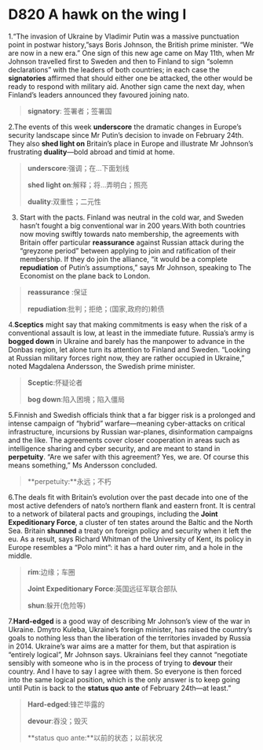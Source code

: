 # D820 A hawk on the wing I
1.“The invasion of Ukraine by Vladimir Putin was a massive punctuation point in post­war history,”says Boris Johnson, the British prime minister. “We are now in a new era.” One sign of this new age came on May 11th, when Mr Johnson travelled first to Sweden and then to Finland to sign “solemn declarations” with the leaders of both countries; in each case the **signatories** affirmed that should either one be attacked, the other would be ready to respond with military aid. Another sign came the next day, when Finland’s leaders announced they favoured joining nato.

> **signatory**: 签署者；签署国
 > 

2.The events of this week **underscore** the dramatic changes in Europe’s security landscape since Mr Putin’s decision to invade on February 24th. They also **shed light on** Britain’s place in Europe and illustrate Mr Johnson’s frustrating **duality**—bold abroad and timid at home.

> **underscore**:强调；在…下面划线
 > 
> **shed light on**:解释；将…弄明白；照亮
 > 
> **duality**:双重性；二元性
 > 

3. Start with the pacts. Finland was neutral in the cold war, and Sweden hasn’t fought a big conventional war in 200 years.With both countries now moving swiftly towards  nato membership, the agreements with Britain offer particular **reassurance** against Russian attack during the “grey­zone period” between applying to join and ratification of their membership. If they do join the alliance, “it would be a complete **repudiation** of Putin’s assumptions,” says Mr Johnson, speaking to  The Economist on the plane back to London.

> **reassurance** :保证
 > 
> **repudiation**:批判；拒绝；(国家,政府的)赖债
 > 

4.**Sceptics** might say that making commitments is easy when the risk of a conventional assault is low, at least in the immediate future. Russia’s army is **bogged down** in Ukraine and barely has the manpower to advance in the Donbas region, let alone turn its attention to Finland and Sweden. “Looking at Russian military forces right now, they are rather occupied in Ukraine,” noted Magdalena Andersson, the Swedish prime minister.

> **Sceptic**:怀疑论者
 > 
> **bog down**:陷入困境；陷入僵局
 > 

5.Finnish and Swedish officials think that a far bigger risk is a prolonged and intense campaign of “hybrid” warfare—meaning cyber­-attacks on critical infrastructure, incursions by Russian war-planes, disinformation campaigns and the like. The agreements cover closer co­operation in areas such as intelligence ­sharing and cyber­ security, and are meant to stand in **perpetuity**. “Are we safer with this agreement? Yes, we are. Of course this means something,” Ms Andersson concluded.

> **perpetuity:**永远；不朽
 > 

6.The deals fit with Britain’s evolution over the past decade into one of the most active defenders of  nato’s northern flank and eastern front. It is central to a network of bilateral pacts and groupings, including the **Joint Expeditionary Force**, a cluster of ten states around the Baltic and the North Sea. Britain **shunned** a treaty on foreign policy and security when it left the eu. As a result, says Richard Whitman of the University of Kent, its policy in Europe resembles a “Polo mint”: it has a hard outer rim, and a hole in the middle.

> **rim**:边缘；车圈
 > 
> **Joint Expeditionary Force**:英国远征军联合部队
 > 
> **shun**:躲开(危险等)
 > 

7.**Hard­-edged** is a good way of describing Mr Johnson’s view of the war in Ukraine. Dmytro Kuleba, Ukraine’s foreign minister, has raised the country’s goals to nothing less than the liberation of the territories invaded by Russia in 2014. Ukraine’s war aims are a matter for them, but that aspiration is “entirely logical”, Mr Johnson says. Ukrainians feel they cannot “negotiate sensibly with someone who is in the process of trying to **devour** their country. And I have to say I agree with them. So everyone is then forced into the same logical position, which is the only answer is to keep going until Putin is back to the **status quo ante** of February 24th—at least.”

> **Hard­-edged**:锋芒毕露的
 > 
> **devour**:吞没；毁灭
 > 
> **status quo ante:**以前的状态；以前状况
 > 

